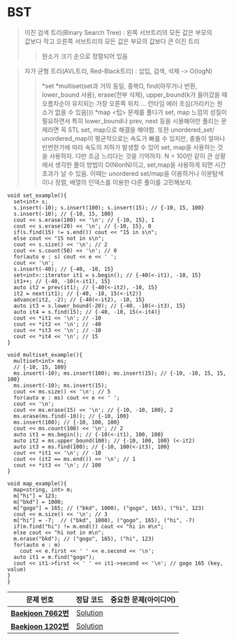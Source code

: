 # BST   
> 이진 검색 트리(Binary Search Tree) : 왼쪽 서브트리의 모든 값은 부모의   
값보다 작고 오른쪽 서브트리의 모든 값은 부모의 값보다 큰 이진 트리
>> 원소가 크기 순으로 정렬되어 있음

> 자가 균형 트리(AVL트리, Red-Black트리) : 삽입, 검색, 삭제 -> O(logN)  
>> *set 
>> *multiset(set과 거의 동일, 중복O, find(아무거나 반환, lower_bound 사용), 
>> erase(전부 삭제), upper_bound(k가 들어갔을 때 오름차순이 유지되는 가장 오른쪽 위치 ...
>> 런타임 에러 조심(가리키는 원소가 없을 수 있음)))
>> *map
>> <팁>
>> 문제를 풀다가 set, map 느낌의 성질이 필요하면서 특히 lower_bound나 prev, next 등을
>> 시용해야만 풀리는 문제라면 꼭 STL set, map으로 해결을 해야함.
>> 또한 unordered_set/ unordered_map이 평균적으로는 속도가 빠를 수 있지만, 충돌이 얼마나
>> 빈번한가에 따라 속도의 저하가 발생할 수 있어 set, map을 사용하는 것을 사용하자.
>> 다만 조금 느리다는 것을 기억하자. N = 100만 같이 큰 상황에서 생각한 풀이 방법이 O(NlonN)이고,
>> set,map을 사용하게 되면 시간초과가 날 수 있음. 
>> 이때는 unordered set/map을 이용하거나 이분탐색이나 정렬, 배열의 인덱스를 이용한 다른 풀이를
>> 고민해보자.

```
void set_example(){
  set<int> s;
  s.insert(-10); s.insert(100); s.insert(15); // {-10, 15, 100}
  s.insert(-10); // {-10, 15, 100}
  cout << s.erase(100) << '\n'; // {-10, 15}, 1
  cout << s.erase(20) << '\n'; // {-10, 15}, 0
  if(s.find(15) != s.end()) cout << "15 in s\n";
  else cout << "15 not in s\n";
  cout << s.size() << '\n'; // 2
  cout << s.count(50) << '\n'; // 0
  for(auto e : s) cout << e << ' ';
  cout << '\n';
  s.insert(-40); // {-40, -10, 15}
  set<int>::iterator it1 = s.begin(); // {-40(<-it1), -10, 15}
  it1++; // {-40, -10(<-it1), 15}
  auto it2 = prev(it1); // {-40(<-it2), -10, 15}
  it2 = next(it1); // {-40, -10, 15(<-it2)}
  advance(it2, -2); // {-40(<-it2), -10, 15}
  auto it3 = s.lower_bound(-20); // {-40, -10(<-it3), 15}
  auto it4 = s.find(15); // {-40, -10, 15(<-it4)}
  cout << *it1 << '\n'; // -10
  cout << *it2 << '\n'; // -40
  cout << *it3 << '\n'; // -10
  cout << *it4 << '\n'; // 15
}

void multiset_example(){
  multiset<int> ms;
  // {-10, 15, 100}
  ms.insert(-10); ms.insert(100); ms.insert(15); // {-10, -10, 15, 15, 100}  
  ms.insert(-10); ms.insert(15);
  cout << ms.size() << '\n'; // 5
  for(auto e : ms) cout << e << ' ';
  cout << '\n';
  cout << ms.erase(15) << '\n'; // {-10, -10, 100}, 2
  ms.erase(ms.find(-10)); // {-10, 100}
  ms.insert(100); // {-10, 100, 100}
  cout << ms.count(100) << '\n'; // 2
  auto it1 = ms.begin(); // {-10(<-it1), 100, 100}
  auto it2 = ms.upper_bound(100); // {-10, 100, 100} (<-it2)
  auto it3 = ms.find(100); // {-10, 100(<-it3), 100}
  cout << *it1 << '\n'; // -10
  cout << (it2 == ms.end()) << '\n'; // 1
  cout << *it3 << '\n'; // 100
}

void map_example(){
  map<string, int> m;
  m["hi"] = 123;
  m["bkd"] = 1000;
  m["gogo"] = 165; // ("bkd", 1000), ("gogo", 165), ("hi", 123)
  cout << m.size() << '\n'; // 3
  m["hi"] = -7;  // ("bkd", 1000), ("gogo", 165), ("hi", -7)
  if(m.find("hi") != m.end()) cout << "hi in m\n";
  else cout << "hi not in m\n";
  m.erase("bkd"); // ("gogo", 165), ("hi", 123)
  for(auto e : m)
    cout << e.first << ' ' << e.second << '\n';
  auto it1 = m.find("gogo");
  cout << it1->first << ' ' << it1->second << '\n'; // gogo 165 (key, value)
}
}
```

| 문제 번호 | 정답 코드 |  중요한 문제(아이디어) | 
| :--: | :--: |:--: |
| __[Baekjoon 7662번](https://www.acmicpc.net/problem/7662)__   | [Solution](https://github.com/jhmin-kk99/Algorithm-Study/blob/main/BST/7662.cpp)    | |
| __[Baekjoon 1202번](https://www.acmicpc.net/problem/1202)__   | [Solution](https://github.com/jhmin-kk99/Algorithm-Study/blob/main/BST/1202.cpp)    | |

